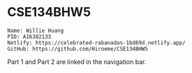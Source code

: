 # CSE134BHW5
```
Name: Willie Huang
PID: A16382133
Netlify: https://celebrated-rabanadas-1bd69d.netlify.app/
GitHub: https://github.com/Hiroeme/CSE134BHW5
```
Part 1 and Part 2 are linked in the navigation bar.
